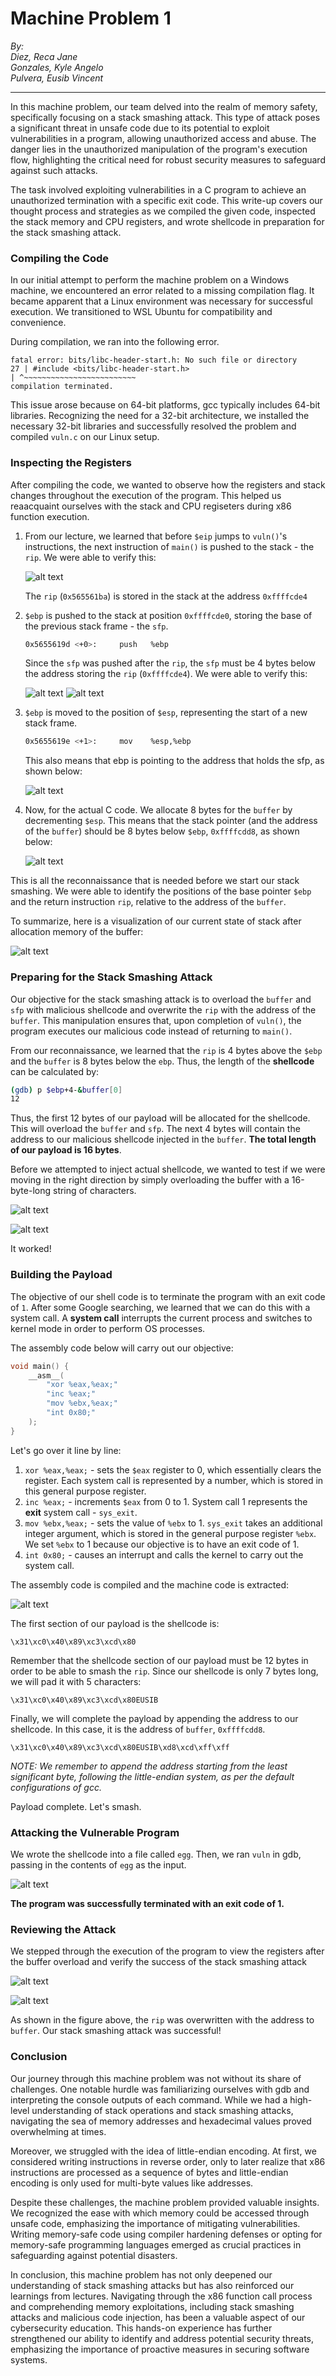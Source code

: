 # Machine Problem 1

_By:_ \
_Diez, Reca Jane_ \
_Gonzales, Kyle Angelo_ \
_Pulvera, Eusib Vincent_

---

In this machine problem, our team delved into the realm of memory safety, specifically focusing on a stack smashing attack. This type of attack poses a significant threat in unsafe code due to its potential to exploit vulnerabilities in a program, allowing unauthorized access and abuse. The danger lies in the unauthorized manipulation of the program's execution flow, highlighting the critical need for robust security measures to safeguard against such attacks.

The task involved exploiting vulnerabilities in a C program to achieve an unauthorized termination with a specific exit code. This write-up covers our thought process and strategies as we compiled the given code, inspected the stack memory and CPU registers, and wrote shellcode in preparation for the stack smashing attack.

### Compiling the Code

In our initial attempt to perform the machine problem on a Windows machine, we encountered an error related to a missing compilation flag. It became apparent that a Linux environment was necessary for successful execution. We transitioned to WSL Ubuntu for compatibility and convenience.

During compilation, we ran into the following error.

```
fatal error: bits/libc-header-start.h: No such file or directory
27 | #include <bits/libc-header-start.h>
| ^~~~~~~~~~~~~~~~~~~~~~~~~~
compilation terminated.
```

This issue arose because on 64-bit platforms, gcc typically includes 64-bit libraries. Recognizing the need for a 32-bit architecture, we installed the necessary 32-bit libraries and successfully resolved the problem and compiled `vuln.c` on our Linux setup.

### Inspecting the Registers

After compiling the code, we wanted to observe how the registers and stack changes throughout the execution of the program. This helped us reaacquaint ourselves with the stack and CPU regiseters during x86 function execution.

1. From our lecture, we learned that before `$eip` jumps to `vuln()`'s instructions, the next instruction of `main()` is pushed to the stack - the `rip`. We were able to verify this:

   ![alt text](assets/image-11.png)

   The `rip` (`0x565561ba`) is stored in the stack at the address `0xffffcde4`

2. `$ebp` is pushed to the stack at position `0xffffcde0`, storing the base of the previous stack frame - the `sfp`.

   ```sh
   0x5655619d <+0>:     push   %ebp
   ```

   Since the `sfp` was pushed after the `rip`, the `sfp` must be 4 bytes below the address storing the `rip` (`0xffffcde4`). We were able to verify this:

   ![alt text](assets/image-7.png)
   ![alt text](assets/image-6.png)

3. `$ebp` is moved to the position of `$esp`, representing the start of a new stack frame.

   ```sh
   0x5655619e <+1>:     mov    %esp,%ebp
   ```

   This also means that ebp is pointing to the address that holds the sfp, as shown below:

   ![alt text](assets/image-5.png)

4. Now, for the actual C code. We allocate 8 bytes for the `buffer` by decrementing `$esp`. This means that the stack pointer (and the address of the `buffer`) should be 8 bytes below `$ebp`, `0xffffcdd8`, as shown below:

   ![alt text](assets/image-8.png)

This is all the reconnaissance that is needed before we start our stack smashing. We were able to identify the positions of the base pointer `$ebp` and the return instruction `rip`, relative to the address of the `buffer`.

To summarize, here is a visualization of our current state of stack after allocation memory of the buffer:

![alt text](assets/image-13.png)

### Preparing for the Stack Smashing Attack

Our objective for the stack smashing attack is to overload the `buffer` and `sfp` with malicious shellcode and overwrite the `rip` with the address of the `buffer`. This manipulation ensures that, upon completion of `vuln()`, the program executes our malicious code instead of returning to `main()`.

From our reconnaissance, we learned that the `rip` is 4 bytes above the `$ebp` and the `buffer` is 8 bytes below the `ebp`. Thus, the length of the **shellcode** can be calculated by:

```sh
(gdb) p $ebp+4-&buffer[0]
12
```

Thus, the first 12 bytes of our payload will be allocated for the shellcode. This will overload the `buffer` and `sfp`. The next 4 bytes will contain the address to our malicious shellcode injected in the `buffer`. **The total length of our payload is 16 bytes**.

Before we attempted to inject actual shellcode, we wanted to test if we were moving in the right direction by simply overloading the buffer with a 16-byte-long string of characters.

![alt text](assets/image-9.png)

![alt text](assets/image-14.png)

It worked!

### Building the Payload

The objective of our shell code is to terminate the program with an exit code of `1`. After some Google searching, we learned that we can do this with a system call. A **system call** interrupts the current process and switches to kernel mode in order to perform OS processes.

The assembly code below will carry out our objective:

```c
void main() {
    __asm__(
        "xor %eax,%eax;"
        "inc %eax;"
        "mov %ebx,%eax;"
        "int 0x80;"
    );
}
```

Let's go over it line by line:

1. `xor %eax,%eax;` - sets the `$eax` register to 0, which essentially clears the register. Each system call is represented by a number, which is stored in this general purpose register.
2. `inc %eax;` - increments `$eax` from 0 to 1. System call 1 represents the **exit** system call - `sys_exit`.
3. `mov %ebx,%eax;` - sets the value of `%ebx` to 1. `sys_exit` takes an additional integer argument, which is stored in the general purpose register `%ebx`. We set `%ebx` to 1 because our objective is to have an exit code of 1.
4. `int 0x80;` - causes an interrupt and calls the kernel to carry out the system call.

The assembly code is compiled and the machine code is extracted:

![alt text](assets/image-15.png)

The first section of our payload is the shellcode is:

```
\x31\xc0\x40\x89\xc3\xcd\x80
```

Remember that the shellcode section of our payload must be 12 bytes in order to be able to smash the `rip`. Since our shellcode is only 7 bytes long, we will pad it with 5 characters:

```
\x31\xc0\x40\x89\xc3\xcd\x80EUSIB
```

Finally, we will complete the payload by appending the address to our shellcode. In this case, it is the address of `buffer`, `0xffffcdd8`.

```
\x31\xc0\x40\x89\xc3\xcd\x80EUSIB\xd8\xcd\xff\xff
```

_NOTE: We remember to append the address starting from the least significant byte, following the little-endian system, as per the default configurations of gcc._

Payload complete. Let's smash.

### Attacking the Vulnerable Program

We wrote the shellcode into a file called `egg`. Then, we ran `vuln` in gdb, passing in the contents of `egg` as the input.

![alt text](assets/image-10.png)

**The program was successfully terminated with an exit code of 1.**

### Reviewing the Attack

We stepped through the execution of the program to view the registers after the buffer overload and verify the success of the stack smashing attack

![alt text](assets/image-12.png)

![alt text](assets/image-16.png)

As shown in the figure above, the `rip` was overwritten with the address to `buffer`. Our stack smashing attack was successful!

### Conclusion

Our journey through this machine problem was not without its share of challenges. One notable hurdle was familiarizing ourselves with gdb and interpreting the console outputs of each command. While we had a high-level understanding of stack operations and stack smashing attacks, navigating the sea of memory addresses and hexadecimal values proved overwhelming at times.

Moreover, we struggled with the idea of little-endian encoding. At first, we considered writing instructions in reverse order, only to later realize that x86 instructions are processed as a sequence of bytes and little-endian encoding is only used for multi-byte values like addresses.

Despite these challenges, the machine problem provided valuable insights. We recognized the ease with which memory could be accessed through unsafe code, emphasizing the importance of mitigating vulnerabilities. Writing memory-safe code using compiler hardening defenses or opting for memory-safe programming languages emerged as crucial practices in safeguarding against potential disasters.

In conclusion, this machine problem has not only deepened our understanding of stack smashing attacks but has also reinforced our learnings from lectures. Navigating through the x86 function call process and comprehending memory exploitations, including stack smashing attacks and malicious code injection, has been a valuable aspect of our cybersecurity education. This hands-on experience has further strengthened our ability to identify and address potential security threats, emphasizing the importance of proactive measures in securing software systems.
